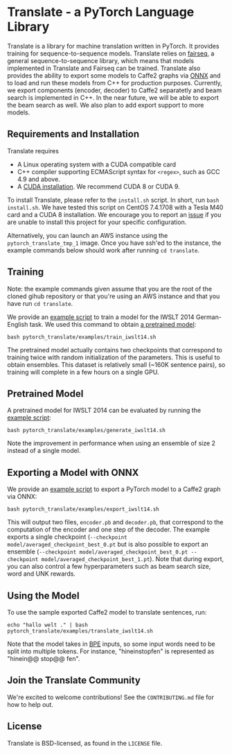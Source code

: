 # Translate - a PyTorch Language Library

Translate is a library for machine translation written in PyTorch. It provides training for sequence-to-sequence models. Translate relies on [fairseq](https://github.com/pytorch/fairseq), a general sequence-to-sequence library, which means that models implemented in Translate and Fairseq can be trained. Translate also provides the ability to export some models to Caffe2 graphs via [ONNX](https://onnx.ai/) and to load and run these models from C++ for production purposes. Currently, we export components (encoder, decoder) to Caffe2 separatetly and beam search is implemented in C++. In the near future, we will be able to export the beam search as well. We also plan to add export support to more models.

## Requirements and Installation

Translate requires
* A Linux operating system with a CUDA compatible card
* C++ compiler supporting ECMAScript syntax for `<regex>`, such as GCC 4.9 and above.
* A [CUDA installation](https://docs.nvidia.com/cuda/). We recommend CUDA 8 or CUDA 9.

To install Translate, please refer to the `install.sh` script. In short, run `bash install.sh`. We have tested this script on CentOS 7.4.1708 with a Tesla M40 card and a CUDA 8 installation. We encourage you to report an [issue](https://github.com/pytorch/translate/issues) if you are unable to install this project for your specific configuration.

Alternatively, you can launch an AWS instance using the `pytorch_translate_tmp_1` image. Once you have ssh'ed to the instance, the example commands below should work after running `cd translate`.

## Training

Note: the example commands given assume that you are the root of the cloned gihub repository or that you're using an AWS instance and that you have run `cd translate`.

We provide an [example script](https://github.com/pytorch/translate/blob/master/pytorch_translate/examples/train_iwslt14.sh) to train a model for the IWSLT 2014 German-English task. We used this command to obtain [a pretrained model](https://download.pytorch.org/models/translate/iwslt14/model.tar.gz):

```
bash pytorch_translate/examples/train_iwslt14.sh
```

The pretrained model actually contains two checkpoints that correspond to training twice with random initialization of the parameters. This is useful to obtain ensembles. This dataset is relatively small (~160K sentence pairs), so training will complete in a few hours on a single GPU.

## Pretrained Model

A pretrained model for IWSLT 2014 can be evaluated by running the [example script](https://github.com/pytorch/translate/blob/master/pytorch_translate/examples/generate_iwslt14.sh):

```
bash pytorch_translate/examples/generate_iwslt14.sh
```

Note the improvement in performance when using an ensemble of size 2 instead of a single model.

## Exporting a Model with ONNX

We provide an [example script](https://github.com/pytorch/translate/blob/master/pytorch_translate/examples/export_iwslt14.sh) to export a PyTorch model to a Caffe2 graph via ONNX:

```
bash pytorch_translate/examples/export_iwslt14.sh
```

This will output two files, `encoder.pb` and `decoder.pb`, that correspond to the computation of the encoder and one step of the decoder. The example exports a single checkpoint (`--checkpoint model/averaged_checkpoint_best_0.pt` but is also possible to export an ensemble (`--checkpoint model/averaged_checkpoint_best_0.pt --checkpoint model/averaged_checkpoint_best_1.pt`). Note that during export, you can also control a few hyperparameters such as beam search size, word and UNK rewards.

## Using the Model

To use the sample exported Caffe2 model to translate sentences, run:

```
echo "hallo welt ." | bash pytorch_translate/examples/translate_iwslt14.sh
```

Note that the model takes in [BPE](https://github.com/rsennrich/subword-nmt)
inputs, so some input words need to be split into multiple tokens.
For instance, "hineinstopfen" is represented as "hinein@@ stop@@ fen".

## Join the Translate Community

We're excited to welcome contributions! See the `CONTRIBUTING.md` file for how to help out.

## License
Translate is BSD-licensed, as found in the `LICENSE` file.
